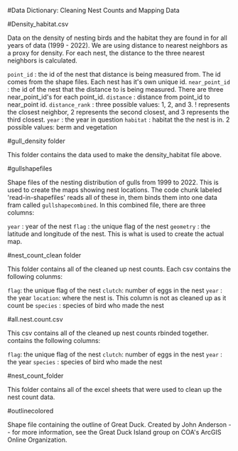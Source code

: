 #Data Dictionary: Cleaning Nest Counts and Mapping Data

#Density_habitat.csv

Data on the density of nesting birds and the habitat they are found in for all years of data (1999 - 2022). We are using distance to nearest neighbors as a proxy for density. For each nest, the distance to the three nearest neighbors is calculated.

`point_id` : the id of the nest that distance is being measured from. The id comes from the shape files. Each nest has it's own unique id.
`near_point_id` : the id of the nest that the distance to is being measured. There are three near_point_id's for each point_id.
`distance` : distance from point_id to near_point id.
`distance_rank` : three possible values: 1, 2, and 3. ! represents the closest neighbor, 2 represents the second closest, and 3 represents the third closest.
`year` : the year in question
`habitat` : habitat the the nest is in. 2 possible values: berm and vegetation

#gull_density folder

This folder contains the data used to make the density_habitat file above. 

#gullshapefiles

Shape files of the nesting distribution of gulls from 1999 to 2022. This is used to create the maps showing nest locations. The code chunk labeled 'read-in-shapefiles' reads all of these in, them binds them into one data fram called `gullshapecombined`. In this combined file, there are three columns:

`year` : year of the nest
`flag` : the unique flag of the nest
`geometry` : the latitude and longitude of the nest. This is what is used to create the actual map.

#nest_count_clean folder

This folder contains all of the cleaned up nest counts. Each csv contains the following colunms:

`flag`: the unique flag of the nest
`clutch`: number of eggs in the nest
`year` : the year
`location`: where the nest is. This column is not as cleaned up as it count be
`species` : species of bird who made the nest

#all.nest.count.csv

This csv contains all of the cleaned up nest counts rbinded together. contains the following columns:

`flag`: the unique flag of the nest
`clutch`: number of eggs in the nest
`year` : the year
`species` : species of bird who made the nest

#nest_count_folder

This folder contains all of the excel sheets that were used to clean up the nest count data.

#outlinecolored

Shape file containing the outline of Great Duck. Created by John Anderson -- for more information, see the Great Duck Island group on COA's ArcGIS Online Organization. 










